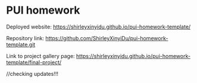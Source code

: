 # PUI homework

Deployed website: https://shirleyxinyidu.github.io/pui-homework-template/

Repository link: https://github.com/ShirleyXinyiDu/pui-homework-template.git

Link to project gallery page: https://shirleyxinyidu.github.io/pui-homework-template/final-project/

//checking updates!!!

